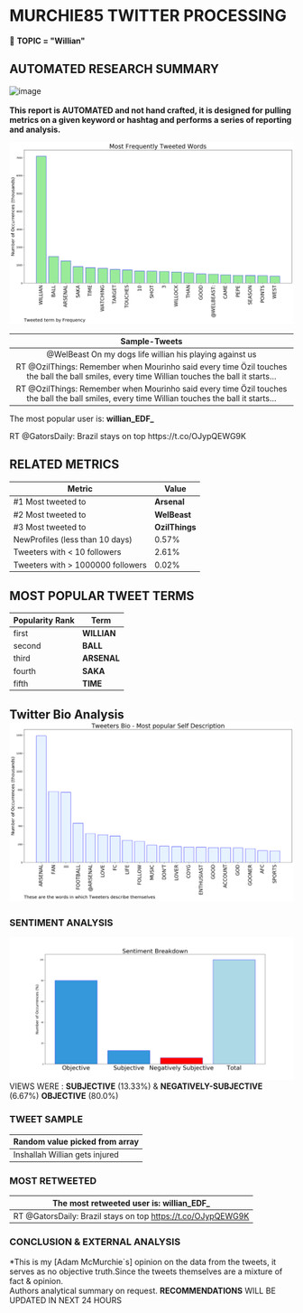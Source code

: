 # MURCHIE85 TWITTER PROCESSING 
&#x1F34E; **TOPIC = "Willian"**

## AUTOMATED RESEARCH SUMMARY

![image](https://marketingplatform.google.com/about/static/images/gmp/analytics-smb-benefit.jpg)
<br></br>
<b> This report is AUTOMATED and not hand crafted, it is designed for pulling metrics on a given keyword or hashtag and performs a series of reporting and analysis.</b>



![image](TWEETS.png)



|                **Sample-Tweets**        |
| :-------------: |
| @WelBeast On my dogs life willian his playing against us |
| RT @OzilThings: Remember when Mourinho said every time Özil touches the ball the ball smiles, every time Willian touches the ball it starts… |
| RT @OzilThings: Remember when Mourinho said every time Özil touches the ball the ball smiles, every time Willian touches the ball it starts… |

The most popular user is: **willian_EDF_**
<div class="alert alert-block alert-danger"> RT @GatorsDaily: Brazil stays on top https://t.co/OJypQEWG9K</div>

## RELATED METRICS<br>
| Metric | Value |
| ------------- | ------------- |
| #1 Most tweeted to  | **Arsenal** |
| #2 Most tweeted to  | **WelBeast** |
| #3 Most tweeted to  | **OzilThings** |
| NewProfiles (less than 10 days) | 0.57%  |
| Tweeters with < 10 followers  | 2.61%|
| Tweeters with > 1000000 followers  | 0.02%  |



## MOST POPULAR TWEET TERMS 


| Popularity Rank  | Term |
| ------------- | ------------- |
| first  | **WILLIAN**  |
| second  | **BALL**  |
| third  | **ARSENAL** |
| fourth  | **SAKA**  |
| fifth  | **TIME**  |


## Twitter Bio Analysis![image](BIO.png)
### SENTIMENT ANALYSIS
![image](sentiment.png)
VIEWS WERE : **SUBJECTIVE**  (13.33%) & **NEGATIVELY-SUBJECTIVE** (6.67%) **OBJECTIVE** (80.0%)

### TWEET SAMPLE 
| Random value picked from array |
| ------------- |
|Inshallah Willian gets injured |

### MOST RETWEETED 

| The most retweeted user is: **willian_EDF_**  |
| ------------- |
| RT @GatorsDaily: Brazil stays on top https://t.co/OJypQEWG9K |

### CONCLUSION & EXTERNAL ANALYSIS

*This is my [Adam McMurchie`s] opinion on the data from the tweets, it serves as no objective truth.Since the tweets themselves are a mixture of fact & opinion.<br>
Authors analytical summary on request.
**RECOMMENDATIONS** WILL BE UPDATED IN NEXT  24 HOURS <br>